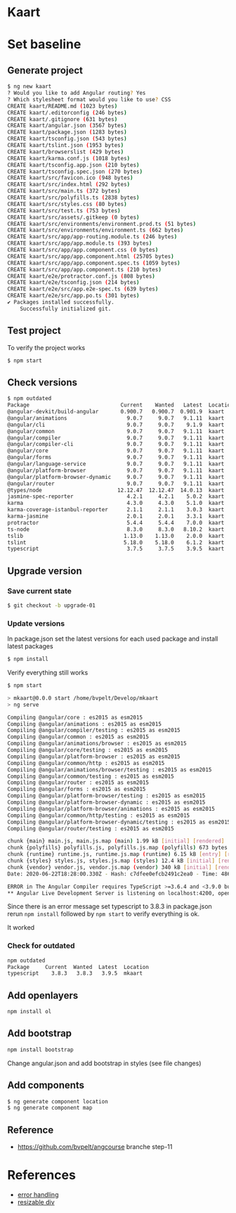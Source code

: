# Kaart

# Set baseline

## Generate project
```bash
$ ng new kaart
? Would you like to add Angular routing? Yes
? Which stylesheet format would you like to use? CSS
CREATE kaart/README.md (1023 bytes)
CREATE kaart/.editorconfig (246 bytes)
CREATE kaart/.gitignore (631 bytes)
CREATE kaart/angular.json (3567 bytes)
CREATE kaart/package.json (1283 bytes)
CREATE kaart/tsconfig.json (543 bytes)
CREATE kaart/tslint.json (1953 bytes)
CREATE kaart/browserslist (429 bytes)
CREATE kaart/karma.conf.js (1018 bytes)
CREATE kaart/tsconfig.app.json (210 bytes)
CREATE kaart/tsconfig.spec.json (270 bytes)
CREATE kaart/src/favicon.ico (948 bytes)
CREATE kaart/src/index.html (292 bytes)
CREATE kaart/src/main.ts (372 bytes)
CREATE kaart/src/polyfills.ts (2838 bytes)
CREATE kaart/src/styles.css (80 bytes)
CREATE kaart/src/test.ts (753 bytes)
CREATE kaart/src/assets/.gitkeep (0 bytes)
CREATE kaart/src/environments/environment.prod.ts (51 bytes)
CREATE kaart/src/environments/environment.ts (662 bytes)
CREATE kaart/src/app/app-routing.module.ts (246 bytes)
CREATE kaart/src/app/app.module.ts (393 bytes)
CREATE kaart/src/app/app.component.css (0 bytes)
CREATE kaart/src/app/app.component.html (25705 bytes)
CREATE kaart/src/app/app.component.spec.ts (1059 bytes)
CREATE kaart/src/app/app.component.ts (210 bytes)
CREATE kaart/e2e/protractor.conf.js (808 bytes)
CREATE kaart/e2e/tsconfig.json (214 bytes)
CREATE kaart/e2e/src/app.e2e-spec.ts (639 bytes)
CREATE kaart/e2e/src/app.po.ts (301 bytes)
✔ Packages installed successfully.
    Successfully initialized git.
```

## Test project
To verify the project works
```bash
$ npm start
```

## Check versions
```bash
$ npm outdated
Package                             Current    Wanted   Latest  Location
@angular-devkit/build-angular       0.900.7   0.900.7  0.901.9  kaart
@angular/animations                   9.0.7     9.0.7   9.1.11  kaart
@angular/cli                          9.0.7     9.0.7    9.1.9  kaart
@angular/common                       9.0.7     9.0.7   9.1.11  kaart
@angular/compiler                     9.0.7     9.0.7   9.1.11  kaart
@angular/compiler-cli                 9.0.7     9.0.7   9.1.11  kaart
@angular/core                         9.0.7     9.0.7   9.1.11  kaart
@angular/forms                        9.0.7     9.0.7   9.1.11  kaart
@angular/language-service             9.0.7     9.0.7   9.1.11  kaart
@angular/platform-browser             9.0.7     9.0.7   9.1.11  kaart
@angular/platform-browser-dynamic     9.0.7     9.0.7   9.1.11  kaart
@angular/router                       9.0.7     9.0.7   9.1.11  kaart
@types/node                        12.12.47  12.12.47  14.0.13  kaart
jasmine-spec-reporter                 4.2.1     4.2.1    5.0.2  kaart
karma                                 4.3.0     4.3.0    5.1.0  kaart
karma-coverage-istanbul-reporter      2.1.1     2.1.1    3.0.3  kaart
karma-jasmine                         2.0.1     2.0.1    3.3.1  kaart
protractor                            5.4.4     5.4.4    7.0.0  kaart
ts-node                               8.3.0     8.3.0   8.10.2  kaart
tslib                                1.13.0    1.13.0    2.0.0  kaart
tslint                               5.18.0    5.18.0    6.1.2  kaart
typescript                            3.7.5     3.7.5    3.9.5  kaart
```

## Upgrade version
### Save current state
```bash
$ git checkout -b upgrade-01
```

### Update versions
In package.json set the latest versions for each used package and install latest packages
```bash
$ npm install
```
Verify everything still works
```bash
$ npm start

> mkaart@0.0.0 start /home/bvpelt/Develop/mkaart
> ng serve

Compiling @angular/core : es2015 as esm2015
Compiling @angular/animations : es2015 as esm2015
Compiling @angular/compiler/testing : es2015 as esm2015
Compiling @angular/common : es2015 as esm2015
Compiling @angular/animations/browser : es2015 as esm2015
Compiling @angular/core/testing : es2015 as esm2015
Compiling @angular/platform-browser : es2015 as esm2015
Compiling @angular/common/http : es2015 as esm2015
Compiling @angular/animations/browser/testing : es2015 as esm2015
Compiling @angular/common/testing : es2015 as esm2015
Compiling @angular/router : es2015 as esm2015
Compiling @angular/forms : es2015 as esm2015
Compiling @angular/platform-browser/testing : es2015 as esm2015
Compiling @angular/platform-browser-dynamic : es2015 as esm2015
Compiling @angular/platform-browser/animations : es2015 as esm2015
Compiling @angular/common/http/testing : es2015 as esm2015
Compiling @angular/platform-browser-dynamic/testing : es2015 as esm2015
Compiling @angular/router/testing : es2015 as esm2015

chunk {main} main.js, main.js.map (main) 1.99 kB [initial] [rendered]
chunk {polyfills} polyfills.js, polyfills.js.map (polyfills) 673 bytes [initial] [rendered]
chunk {runtime} runtime.js, runtime.js.map (runtime) 6.15 kB [entry] [rendered]
chunk {styles} styles.js, styles.js.map (styles) 12.4 kB [initial] [rendered]
chunk {vendor} vendor.js, vendor.js.map (vendor) 340 kB [initial] [rendered]
Date: 2020-06-22T18:28:00.330Z - Hash: c7dfee0efcb2491c2ea0 - Time: 486ms

ERROR in The Angular Compiler requires TypeScript >=3.6.4 and <3.9.0 but 3.9.5 was found instead.
** Angular Live Development Server is listening on localhost:4200, open your browser on http://localhost:4200/ **
```

Since there is an error message set typescript to 3.8.3 in package.json rerun ```npm install``` followed by ```npm start``` to verify everything is ok.

It worked

### Check for outdated
```bash
npm outdated
Package     Current  Wanted  Latest  Location
typescript    3.8.3   3.8.3   3.9.5  mkaart
```

## Add openlayers
```bash
npm install ol
```

## Add bootstrap
```bash
npm install bootstrap
```
Change angular.json and add bootstrap in styles (see file changes)


## Add components 
```bash
$ ng generate component location
$ ng generate component map
```

## Reference 
- https://github.com/bvpelt/angcourse branche step-11

# References
- [error handling](https://grokonez.com/frontend/angular/angular-6/error-handler-angular-6-httpclient-catcherror-retry-with-node-js-express-example)
- [resizable div](https://medium.com/the-z/making-a-resizable-div-in-js-is-not-easy-as-you-think-bda19a1bc53d)
